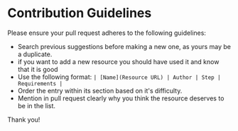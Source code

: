 # Contribution Guidelines

Please ensure your pull request adheres to the following guidelines:

- Search previous suggestions before making a new one, as yours may be a duplicate.
- if you want to add a new resource you should have used it and know that it is good
- Use the following format: `| [Name](Resource URL) | Author | Step | Requirements |`
- Order the entry within its section based on it's difficulty.
- Mention in pull request clearly why you think the resource deserves to be in the list.

Thank you!
